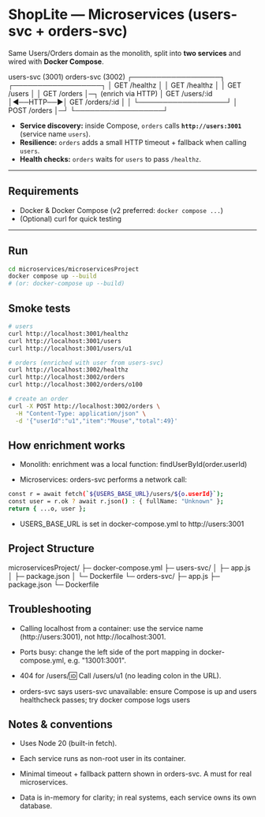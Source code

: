 # ShopLite — Microservices (users-svc + orders-svc)

Same Users/Orders domain as the monolith, split into **two services** and wired with **Docker Compose**.

users-svc (3001) orders-svc (3002)
┌──────────────────┐ ┌──────────────────┐
│ GET /healthz │ │ GET /healthz │
│ GET /users │ │ GET /orders │─┐ (enrich via HTTP)
│ GET /users/:id │◀──HTTP──▶│ GET /orders/:id │ │
└──────────────────┘ │ POST /orders │─┘
└──────────────────┘

- **Service discovery:** inside Compose, `orders` calls **`http://users:3001`** (service name `users`).
- **Resilience:** `orders` adds a small HTTP timeout + fallback when calling `users`.
- **Health checks:** `orders` waits for `users` to pass `/healthz`.

---

## Requirements

- Docker & Docker Compose (v2 preferred: `docker compose ...`)
- (Optional) curl for quick testing

---

## Run

```bash
cd microservices/microservicesProject
docker compose up --build
# (or: docker-compose up --build)
```

## Smoke tests

```bash
# users
curl http://localhost:3001/healthz
curl http://localhost:3001/users
curl http://localhost:3001/users/u1

# orders (enriched with user from users-svc)
curl http://localhost:3002/healthz
curl http://localhost:3002/orders
curl http://localhost:3002/orders/o100

# create an order
curl -X POST http://localhost:3002/orders \
  -H "Content-Type: application/json" \
  -d '{"userId":"u1","item":"Mouse","total":49}'
```

## How enrichment works

- Monolith: enrichment was a local function:
  findUserById(order.userId)

- Microservices: orders-svc performs a network call:

```bash
const r = await fetch(`${USERS_BASE_URL}/users/${o.userId}`);
const user = r.ok ? await r.json() : { fullName: "Unknown" };
return { ...o, user };
```

- USERS_BASE_URL is set in docker-compose.yml to http://users:3001

## Project Structure

microservicesProject/
├─ docker-compose.yml
├─ users-svc/
│ ├─ app.js
│ ├─ package.json
│ └─ Dockerfile
└─ orders-svc/
├─ app.js
├─ package.json
└─ Dockerfile

## Troubleshooting

- Calling localhost from a container: use the service name (http://users:3001), not http://localhost:3001.

- Ports busy: change the left side of the port mapping in docker-compose.yml, e.g. "13001:3001".

- 404 for /users/:id: Call /users/u1 (no leading colon in the URL).

- orders-svc says users-svc unavailable: ensure Compose is up and users healthcheck passes; try docker compose logs users

## Notes & conventions

- Uses Node 20 (built-in fetch).

- Each service runs as non-root user in its container.

- Minimal timeout + fallback pattern shown in orders-svc. A must for real microservices.

- Data is in-memory for clarity; in real systems, each service owns its own database.
